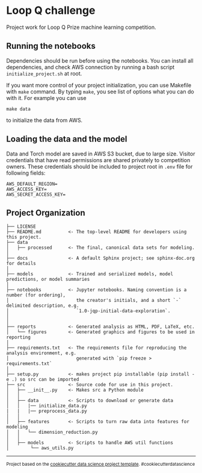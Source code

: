 
Loop Q challenge
==============================

Project work for Loop Q Prize machine learning competition.

Running the notebooks
--------------------
Dependencies should be run before using the notebooks. You can install all dependencies, and check AWS connection by running
a bash script `initialize_project.sh` at root. 

If you want more control of your project initialization, you can use Makefile with `make` command. 
By typing `make`, you see list of options what you can do with it. For example you can use
```
make data
```
to initialize the data from AWS.

Loading the data and the model
------------------------------
Data and Torch model are saved in AWS S3 bucket, due to large size. Visitor credentials that have read permissions are shared privately to competition owners. 
These credentials should be included to project root in `.env` file for following fields:

```
AWS_DEFAULT_REGION=
AWS_ACCESS_KEY=
AWS_SECRET_ACCESS_KEY=
``` 


Project Organization
------------

    ├── LICENSE
    ├── README.md          <- The top-level README for developers using this project.
    ├── data
    │   ├── processed      <- The final, canonical data sets for modeling.
    │
    ├── docs               <- A default Sphinx project; see sphinx-doc.org for details
    │
    ├── models             <- Trained and serialized models, model predictions, or model summaries
    │
    ├── notebooks          <- Jupyter notebooks. Naming convention is a number (for ordering),
    │                         the creator's initials, and a short `-` delimited description, e.g.
    │                         `1.0-jqp-initial-data-exploration`.
    │
    │
    ├── reports            <- Generated analysis as HTML, PDF, LaTeX, etc.
    │   └── figures        <- Generated graphics and figures to be used in reporting
    │
    ├── requirements.txt   <- The requirements file for reproducing the analysis environment, e.g.
    │                         generated with `pip freeze > requirements.txt`
    │
    ├── setup.py           <- makes project pip installable (pip install -e .) so src can be imported
    ├── src                <- Source code for use in this project.
    │   ├── __init__.py    <- Makes src a Python module
    │   │
    │   ├── data           <- Scripts to download or generate data
    │   │   |── initialize_data.py
    |   |   |── preprocess_data.py
    │   │
    │   ├── features       <- Scripts to turn raw data into features for modeling
    │   │   └── dimension_reduction.py
    │   │
    │   ├── models         <- Scripts to handle AWS util functions
    │        └── aws_utils.py                 
   


--------

<p><small>Project based on the <a target="_blank" href="https://drivendata.github.io/cookiecutter-data-science/">cookiecutter data science project template</a>. #cookiecutterdatascience</small></p>
